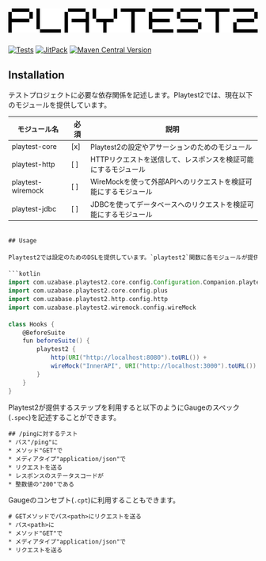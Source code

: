 # ![logo](logo.png)

[![Tests](https://github.com/uzabase/playtest2/actions/workflows/test.yaml/badge.svg)](https://github.com/uzabase/playtest2/actions/workflows/test.yaml)
[![JitPack](https://jitpack.io/v/uzabase/playtest2.svg)](https://jitpack.io/#uzabase/playtest2)
[![Maven Central Version](https://img.shields.io/maven-central/v/com.uzabase.playtest2/playtest2)](https://central.sonatype.com/artifact/com.uzabase.playtest2/playtest2)

## Installation

テストプロジェクトに必要な依存関係を記述します。Playtest2では、現在以下のモジュールを提供しています。

| モジュール名            | 必須  | 説明                                    |
|-------------------|-----|---------------------------------------|
| playtest-core     | [x] | Playtest2の設定やアサーションのためのモジュール          |
| playtest-http     | [ ] | HTTPリクエストを送信して、レスポンスを検証可能にするモジュール     |
| playtest-wiremock | [ ] | WireMockを使って外部APIへのリクエストを検証可能にするモジュール |
| playtest-jdbc     | [ ] | JDBCを使ってデータベースへのリクエストを検証可能にするモジュール    |

```gradle

## Usage

Playtest2では設定のためのDSLを提供しています。`playtest2`関数に各モジュールが提供する設定関数(`http`, `wireMock`など)で設定を追加していくことで、Playtest2が提供するステップを利用することができるようになります。

```kotlin
import com.uzabase.playtest2.core.config.Configuration.Companion.playtest2
import com.uzabase.playtest2.core.config.plus
import com.uzabase.playtest2.http.config.http
import com.uzabase.playtest2.wiremock.config.wireMock

class Hooks {
    @BeforeSuite
    fun beforeSuite() {
        playtest2 {
            http(URI("http://localhost:8080").toURL()) +
            wireMock("InnerAPI", URI("http://localhost:3000").toURL())
        }
    }
}
```

Playtest2が提供するステップを利用すると以下のようにGaugeのスペック(`.spec`)を記述することができます。

```example.spec
## /pingに対するテスト
* パス"/ping"に
* メソッド"GET"で
* メディアタイプ"application/json"で
* リクエストを送る
* レスポンスのステータスコードが
* 整数値の"200"である
```

Gaugeのコンセプト(`.cpt`)に利用することもできます。

```example.cpt
# GETメソッドでパス<path>にリクエストを送る
* パス<path>に
* メソッド"GET"で
* メディアタイプ"application/json"で
* リクエストを送る
```